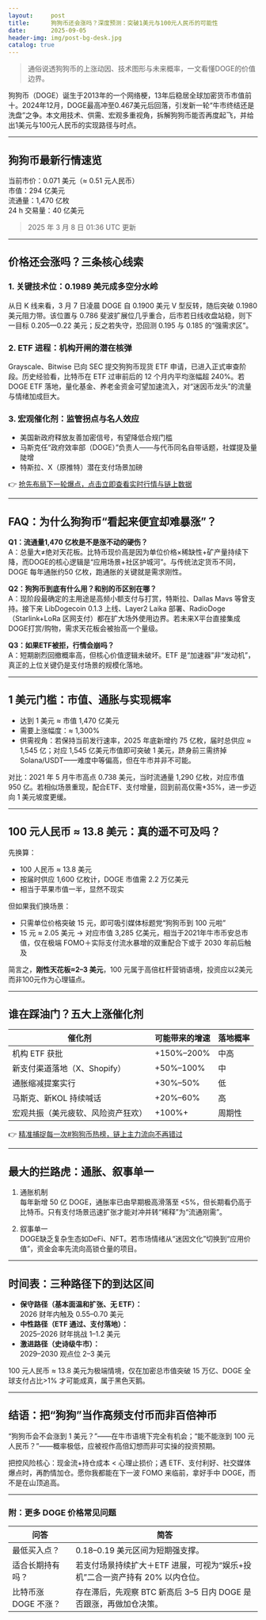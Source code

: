 ```yaml
---
layout:     post
title:      狗狗币还会涨吗？深度预测：突破1美元与100元人民币的可能性
date:       2025-09-05
header-img: img/post-bg-desk.jpg
catalog: true
---
```


> 通俗说透狗狗币的上涨动因、技术图形与未来概率，一文看懂DOGE的价值边界。

狗狗币（DOGE）诞生于2013年的一个网络梗，13年后稳居全球加密货币市值前十。2024年12月，DOGE最高冲至0.467美元后回落，引发新一轮“牛市终结还是洗盘”之争。本文用技术、供需、宏观多重视角，拆解狗狗币能否再度起飞，并给出1美元与100元人民币的实现路径与时点。

---

## 狗狗币最新行情速览

当前市价：0.071 美元（≈ 0.51 元人民币）  
市值：294 亿美元  
流通量：1,470 亿枚  
24 h 交易量：40 亿美元

> 2025 年 3 月 8 日 01:36  UTC 更新

---

## 价格还会涨吗？三条核心线索

### 1. 关键技术位：0.1989 美元成多空分水岭  
从日 K 线来看，3 月 7 日凌晨 DOGE 自 0.1900 美元 V 型反转，随后突破 0.1980 美元阻力带。该位置与 0.786 斐波扩展位几乎重合，后市若日线收盘站稳，则下一目标 0.205—0.22 美元；反之若失守，恐回测 0.195 与 0.185 的“强需求区”。

### 2. ETF 进程：机构开闸的潜在核弹  
Grayscale、Bitwise 已向 SEC 提交狗狗币现货 ETF 申请，已进入正式审查阶段。历史经验看，比特币在 ETF 过审前后的 12 个月内平均涨幅超 240%。若 DOGE ETF 落地，量化基金、养老金资金可望加速流入，对“迷因币龙头”的流量与情绪加成巨大。

### 3. 宏观催化剂：监管拐点与名人效应  
- 美国新政府释放友善加密信号，有望降低合规门槛  
- 马斯克任“政府效率部（DOGE）”负责人——与代币同名自带话题，社媒提及量陡增  
- 特斯拉、X（原推特）潜在支付场景加磅  

👉 [抢先布局下一轮爆点，点击立即查看实时行情与链上数据](https://okxdog.com/)

---

## FAQ：为什么狗狗币“看起来便宜却难暴涨”？

**Q1：流通量1,470 亿枚是不是涨不动的硬伤？**  
A：总量大≠绝对天花板。比特币现价高是因为单位价格×稀缺性+矿产量持续下降，而DOGE的核心逻辑是“应用场景+社区护城河”。与传统法定货币不同，DOGE 每年通胀约50 亿枚，跑通胀的关键就是需求刚性。

**Q2：狗狗币到底有什么用？和别的币区别在哪？**  
A：现阶段最确定的主用途是高频小额支付与打赏，特斯拉、Dallas Mavs 等曾支持。接下来 LibDogecoin 0.1.3 上线、Layer2 Laika 部署、RadioDoge（Starlink+LoRa 区网支付）都在扩大场外使用边界。若未来X平台直接集成DOGE打赏/购物，需求天花板会被抬高一个量级。

**Q3：如果ETF被拒，行情会崩吗？**  
A：短期剧烈回撤概率高，但核心价值逻辑未破坏。ETF 是“加速器”非“发动机”，真正的上位关键仍是支付场景的规模化落地。

---

## 1 美元门槛：市值、通胀与实现概率

- 达到 1 美元 ≈ 市值 1,470 亿美元  
- 需要上涨幅度：≈ 1,300%  
- 供需视角：若保持当前发行速率，2025 年底新增约 75 亿枚，届时总供应 ≈ 1,545 亿；对应 1,545 亿美元市值即可突破 1 美元，跻身前三需挤掉 Solana/USDT——难度中等偏高，但在牛市并非不可能。

对比：2021 年 5 月牛市高点 0.738 美元，当时流通量 1,290 亿枚，对应市值 950 亿。若相似场景重现，配合ETF、支付增量，回到前高仅需+35%，进一步迈向 1 美元坡度更缓。

---

## 100 元人民币 ≈ 13.8 美元：真的遥不可及吗？

先换算：  
- 100 人民币 ≈ 13.8 美元  
- 按届时供应 1,600 亿枚计，DOGE 市值需 2.2 万亿美元  
- 相当于苹果市值一半，显然不现实

但如果我们换场景：  
- 只需单位价格突破 15 元，即可吸引媒体标题党“狗狗币到 100 元啦”  
- 15 元 ≈ 2.05 美元 → 对应市值 3,285 亿美元，相当于2021年牛市币安总市值，仅在极端 FOMO＋实际支付流水暴增的双重配合下或于 2030 年前后触及

简言之，**刚性天花板≈2–3 美元**，100 元属于高倍杠杆营销语境，投资应以2美元而非100元作为心理锚点。

---

## 谁在踩油门？五大上涨催化剂

| 催化剂 | 可能带来的增速 | 落地概率 |
|-------|----------------|----------|
| 机构 ETF 获批 | +150%–200% | 中高 |
| 新支付渠道落地（X、Shopify） | +50%–100% | 中 |
| 通胀缩减提案实行 | +30%–50% | 低 |
| 马斯克、新KOL 持续喊话 | +20%–60% | 高 |
| 宏观共振（美元疲软、风险资产狂欢） | +100%+ | 周期性 |

👉 [精准捕捉每一次#狗狗币热榜，链上主力流向不再错过](https://okxdog.com/)

---

## 最大的拦路虎：通胀、叙事单一

1. 通胀机制  
   每年新增 50 亿 DOGE，通胀率已由早期极高滑落至 <5%，但长期看仍高于比特币。只有支付场景迅速扩张才能对冲并转“稀释”为“流通刚需”。

2. 叙事单一  
   DOGE缺乏复杂生态如DeFi、NFT。若市场情绪从“迷因文化”切换到“应用价值”，资金会率先流向高锁仓量的项目。

---

## 时间表：三种路径下的到达区间

- **保守路径（基本面温和扩张、无 ETF）：**  
  2026 财年内触及 0.55–0.70 美元  
- **中性路径（ETF 通过、支付落地）：**  
  2025–2026 财年挑战 1–1.2 美元  
- **激进路径（史诗级牛市）：**  
  2029–2030 观点位 2–3 美元

100 元人民币 ≈ 13.8 美元为极端情境，仅在加密总市值突破 15 万亿、DOGE 全球支付占比>1% 才可能成真，属于黑色天鹅。

---

## 结语：把“狗狗”当作高频支付币而非百倍神币

“狗狗币会不会涨到 1 美元？”——在牛市语境下完全有机会；“能不能涨到 100 元人民币？”——概率极低，应被视作高倍幻想而非可实操的投资预期。

把控风险核心：现金流+持仓成本 < 心理止损价；遇 ETF、支付利好、社交媒体爆点时，再酌情加仓。愿你我都能在下一波 FOMO 来临前，拿好手中 DOGE，而不是在山顶追高。

---

### 附：更多 DOGE 价格常见问题

| 问答 | 简答 |
|---|---|
| 最低买入点？ | 0.18–0.19 美元区间为短期强支撑。 |
| 适合长期持有吗？ | 若支付场景持续扩大＋ETF 进展，可视为“娱乐+投机”二合一资产持有 20% 以内仓位。 |
| 比特币涨 DOGE 不涨？ | 存在滞后，先观察 BTC 新高后 3–5 日内 DOGE 是否跟涨，再做加仓决策。